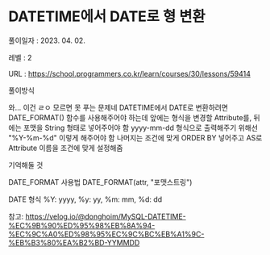 # DATETIME에서 DATE로 형 변환
풀이일자 : 2023. 04. 02.  
    
레벨 : 2    

URL : https://school.programmers.co.kr/learn/courses/30/lessons/59414
    
풀이방식    

   와... 이건 ㄹㅇ 모르면 못 푸는 문제네
   DATETIME에서 DATE로 변환하려면 DATE_FORMAT() 함수를 사용해주어야 하는데
   앞에는 형식을 변경할 Attribute를, 뒤에는 포맷을 String 형태로 넣어주어야 함
   yyyy-mm-dd 형식으로 출력해주기 위해선 "%Y-%m-%d" 이렇게 해주어야 함
   나머지는 조건에 맞게 ORDER BY 넣어주고 AS로 Attribute 이름을 조건에 맞게 설정해줌

기억해둘 것  
    
   DATE_FORMAT 사용법
   DATE_FORMAT(attr, "포맷스트링")

   DATE 형식
   %Y: yyyy, %y: yy, %m: mm, %d: dd
   
   참고: https://velog.io/@donghoim/MySQL-DATETIME-%EC%9B%90%ED%95%98%EB%8A%94-%EC%9C%A0%ED%98%95%EC%9C%BC%EB%A1%9C-%EB%B3%80%EA%B2%BD-YYMMDD
